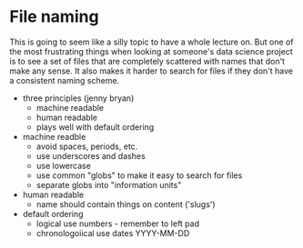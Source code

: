 # File naming

This is going to seem like a silly topic to have a whole lecture on. But one of the most frustrating things when looking at someone's data science project is to see a set of files that are completely scattered with names that don't make any sense. It also makes it harder to search for files if they don't have a consistent naming scheme. 



- three principles (jenny bryan)
  - machine readable
  - human readable
  - plays well with default ordering
- machine readble
  - avoid spaces, periods, etc. 
  - use underscores and dashes
  - use lowercase
  - use common "globs" to make it easy to search for files
  - separate globs into "information units"
- human readable
  - name should contain things on content ('slugs')
- default ordering
  - logical use numbers - remember to left pad
  - chronologoiical use dates YYYY-MM-DD

